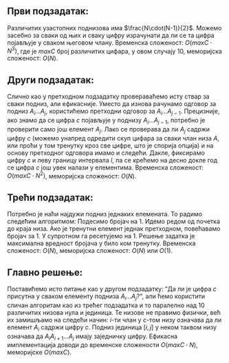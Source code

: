 ﻿## Први подзадатак:
Различитих узастопних поднизова има $\frac{N\cdot(N-1)}{2}$. Можемо засебно за сваки од њих и сваку цифру израчунати да ли се та цифра појављује у сваком његовом члану. Временска сложеност: $O(maxC\cdot N^3)$, где је $maxC$ број различитих цифара, у овом случају $10$, меморијска сложеност: $O(N)$.

## Други подзадатак:
Слично као у претходном подзадатку провераваћемо исту ствар за сваки подниз, али ефикасније. Уместо да изнова рачунамо одговор за подниз $A_i...A_j$, користићемо претходни одговор за $A_i...A_{j-1}$. Прецизније, ако знамо да се цифра $c$ појављује у поднизу $А_i...A_{j-1}$, потребно је проверити само још елемент $А_j$. Лако се проверава да ли $A_j$ садржи цифру $c$ (можемо унапред одредити скуп цифара за сваки члан низа $A$, или проћи у том тренутку кроз све цифре, што је спорија опција) и на основу претходног одговора имамо и следећи. Дакле, фиксирамо цифру $c$ и леву границу интервала $l$, па се крећемо на десно докле год се цифра $c$ још увек налази у елементима. Временска сложеност: $O(maxC\cdot N^2)$, меморијска сложеност: $O(N)$.

## Трећи подзадатак:
Потребно је наћи најдужи подниз једнаких елемената. То радимо следећим алгоритмом: 
Подесимо бројач на $1$. Идемо редом од почетка до краја низа. Ако је тренутни елемент једнак претходном, повећавамо бројач за $1$. У супротном га ресетујемо на $1$. Решење задатка је максимална вредност бројача у било ком тренутку.  Временска сложеност: $O(N)$, меморијска сложеност: $O(N)$ или $O(1)$.

## Главно решење:

Поставићемо исто питање као у другом подзадатку: "Да ли је цифра $c$ присутна у сваком елементу подниза $A_i...A_j$?", али ћемо користити сличан алгоритам као из трећег подзадатка и то паралелно над $10$ различитих низова нула и јединица. Те низове не правимо физички, већ их замишљамо на следећи начин: $i$-ти члан у $c$-том низу означава да ли елемент $A_i$ садржи цифру $c$. Подниз јединица $[i,j]$ у неком таквом низу означава да $A_iA_{i+1}...A_j$ имају заједничку цифру.  Ефикасна имплементација доводи до времeнcке сложености $O(maxC\cdot N)$, меморијске $O(maxC)$.
